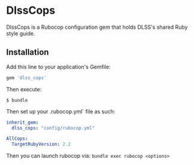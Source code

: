 # DlssCops

DlssCops is a Rubocop configuration gem that holds DLSS's shared Ruby style guide.

## Installation

Add this line to your application's Gemfile:

```ruby
gem 'dlss_cops'
```

Then execute:

    $ bundle

Then set up your .rubocop.yml` file as such:

```yaml
inherit_gem:
  dlss_cops: "config/rubocop.yml"

AllCops:
  TargetRubyVersion: 2.2
```

Then you can launch rubocop via: `bundle exec rubocop <options>`
